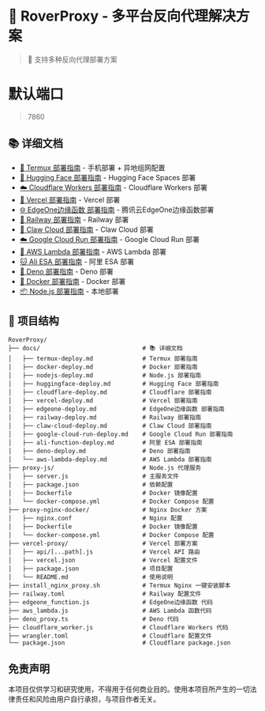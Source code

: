 # 🚀 RoverProxy - 多平台反向代理解决方案

> 🎯 支持多种反向代理部署方案

# 默认端口

> 7860

## 📚 详细文档

- [📱 Termux 部署指南](./docs/termux-deploy.md) - 手机部署 + 异地组网配置
- [🤗 Hugging Face 部署指南](./docs/huggingface-deploy.md) - Hugging Face Spaces 部署
- [☁️ Cloudflare Workers 部署指南](./docs/cloudflare-deploy.md) - Cloudflare Workers 部署
- [🔺 Vercel 部署指南](./docs/vercel-deploy.md) - Vercel 部署
- [🌐 EdgeOne边缘函数 部署指南](./docs/edgeone-deploy.md) - 腾讯云EdgeOne边缘函数部署
- [🚂 Railway 部署指南](./docs/railway-deploy.md) - Railway 部署
- [🚀 Claw Cloud 部署指南](./docs/claw-cloud-deploy.md) - Claw Cloud 部署
- [☁️ Google Cloud Run 部署指南](./docs/google-cloud-run-deploy.md) - Google Cloud Run 部署
- [🚀 AWS Lambda 部署指南](./docs/aws-lambda-deploy.md) - AWS Lambda 部署
- [🐱 Ali ESA 部署指南](./docs/ali-function-deploy.md) - 阿里 ESA 部署
- [ 🦕 Deno 部署指南](./docs/deno-deploy.md) - Deno 部署
- [🐳 Docker 部署指南](./docs/docker-deploy.md) - Docker 部署
- [📦 Node.js 部署指南](./docs/nodejs-deploy.md) - 本地部署

## 📁 项目结构

```
RoverProxy/
├── docs/                             # 📚 详细文档
│   ├── termux-deploy.md              # Termux 部署指南
│   ├── docker-deploy.md              # Docker 部署指南
│   ├── nodejs-deploy.md              # Node.js 部署指南
│   ├── huggingface-deploy.md         # Hugging Face 部署指南
│   ├── cloudflare-deploy.md          # Cloudflare 部署指南
│   ├── vercel-deploy.md              # Vercel 部署指南
│   ├── edgeone-deploy.md             # EdgeOne边缘函数 部署指南
│   ├── railway-deploy.md             # Railway 部署指南
│   ├── claw-cloud-deploy.md          # Claw Cloud 部署指南
│   ├── google-cloud-run-deploy.md    # Google Cloud Run 部署指南
│   ├── ali-function-deploy.md        # 阿里 ESA 部署指南
│   ├── deno-deploy.md                # Deno 部署指南
│   └── aws-lambda-deploy.md          # AWS Lambda 部署指南
├── proxy-js/                         # Node.js 代理服务
│   ├── server.js                     # 主服务文件
│   ├── package.json                  # 依赖配置
│   ├── Dockerfile                    # Docker 镜像配置
│   └── docker-compose.yml            # Docker Compose 配置
├── proxy-nginx-docker/               # Nginx Docker 方案
│   ├── nginx.conf                    # Nginx 配置
│   ├── Dockerfile                    # Docker 镜像配置
│   └── docker-compose.yml            # Docker Compose 配置
├── vercel-proxy/                     # Vercel 部署方案
│   ├── api/[...path].js              # Vercel API 路由
│   ├── vercel.json                   # Vercel 配置文件
│   ├── package.json                  # 项目配置
│   └── README.md                     # 使用说明
├── install_nginx_proxy.sh            # Termux Nginx 一键安装脚本
├── railway.toml                      # Railway 配置文件
├── edgeone_function.js               # EdgeOne边缘函数 代码
├── aws_lambda.js                     # AWS Lambda 函数代码
├── deno_proxy.ts                     # Deno 代码
├── cloudflare_worker.js              # Cloudflare Workers 代码
├── wrangler.toml                     # Cloudflare 配置文件
└── package.json                      # Cloudflare package.json
```

## 免责声明

本项目仅供学习和研究使用，不得用于任何商业目的。使用本项目所产生的一切法律责任和风险由用户自行承担，与项目作者无关。